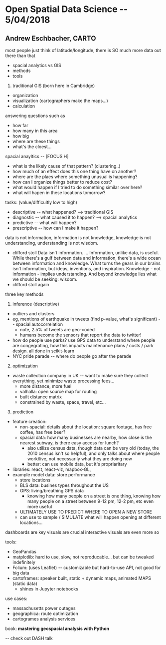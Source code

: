 
# Open Spatial Data Science -- 5/04/2018
## Andrew Eschbacher, CARTO

most people just think of latitude/longitude, there is SO much more data out there than that

* spacial analytics vs GIS
* methods
* tools

1. traditional GIS (born here in Cambridge)

* organization
* visualization (cartographers make the maps...)
* calculation

answering questions such as
* how far
* how many in this area
* how big
* where are these things
* what's the cloest...

spacial anayltics -- [FOCUS H]
* what is the likely cause of that pattern? (clustering..)
* how much of an effect does this one thing have on another?
* where are the plaes where something unusual is happening?
* how can I organize things better to reduce cost?
* what would happen if I tried to do something similar over here?
* what will hapen in these locations tomorrow?

tasks: (value/difficultly low to high)
* descriptive  -- what happened?            --> traditional GIS
* diagnostic   -- what caused it to happen? --> spacial analytics
* predictive   -- what will happen?
* prescriptive -- how can I make it happen?

data is not information, information is not knowledge, knowledge is not understanding, understanding is not wisdom.
- clifford stoll
Data isn't information. ... Information, unlike data, is useful. While there's a gulf between data and information, there's a wide ocean between information and knowledge. What turns the gears in our brains isn't information, but ideas, inventions, and inspiration. Knowledge - not information - implies understanding. And beyond knowledge lies what we should be seeking: wisdom.
- clifford stoll again

three key methods
1. inference (descriptive)
 - outliers and clusters
 - eg, mentions of earthquake in tweets (find p-value, what's significant) -- spacial autocorrelation
 	- note, 2.5% of tweets are geo-coded
 	- humans become the sensors that report the data to twitter!
 - how do people use parks? use GPS data to understand where people are congegrating, how this impacts maintenance plans / costs / park design. all done in scikit-learn
 - NYC pride parade -- where do people go after the parade

 2. optimization
  - waste collection company in UK -- want to make sure they collect everything, yet minimize waste processing fees...
  	- more distance, more fuel
  	- valhalla: open source map for routing
  	- built distance matrix
  	- constrained by waste, space, travel, etc...

3. prediction
 - feature creation: 
 	- non-spacial: details about the location: square footage, has free coffee, has free beer?
 	- spacial data: how many businesses are nearby, how close is the nearest subway, is there easy access for lunch?
 		* also utilize census data, though data can be very old (today, the 2010 census isn't so helpful), and only talks about where people work/live, not necessarily what they are doing now
		* better: can use mobile data, but it's propriaritary
 -  libraries: react, react-viz, mapbox-GL, 
 - example model data: store performance
	- store locations
  	- BLS data: busines types throughout the US
 	- GPS: living/breathing GPS data
 		* knowing how many people on a street is one thing, knowing how many people on a street between 9-12 pm, 12-2 pm, etc even more useful
 	- ULTIMATELY USE TO PREDICT WHERE TO OPEN A NEW STORE
 	- can use to sample / SIMULATE what will happen opening at different locations...

dashboards are key
visuals are crucial
interactive visuals are even more so

tools:
* GeoPandas
* matplotlib: hard to use, slow, not reproducable... but can be tweaked indefinitely
* Folium: (uses Leaflet) -- customizable but hard-to-use API, not good for big data
* cartoframes: speaker built, static + dynamic maps, animated MAPS (static data)
	* shines in Jupyter notebooks 	

use cases:
* massachusetts power outages
* geographica: route optimization
* cartogrames analysis services

book: **mastering geospacial analysis with Python**

-- check out DASH talk
